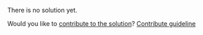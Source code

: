 
There is no solution yet.

Would you like to [contribute to the solution](https://github.com/BFEdev/BFE.dev-solutions/blob/main/css/nth-child_en.md)? [Contribute guideline](https://github.com/BFEdev/BFE.dev-solutions#how-to-contribute)
